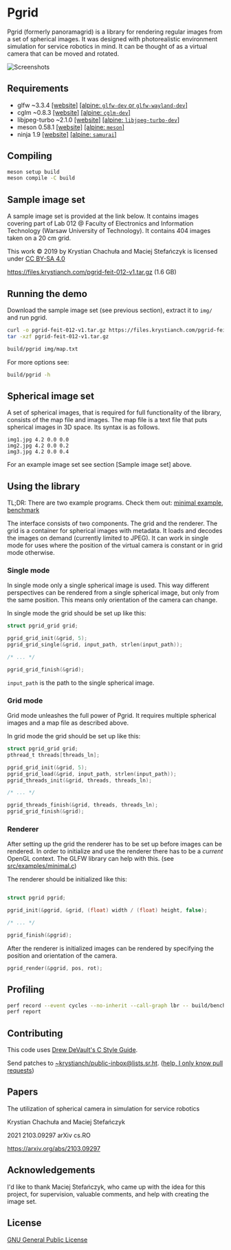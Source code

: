 # Pgrid

Pgrid (formerly panoramagrid) is a library for rendering regular images from a
set of spherical images.
It was designed with photorealistic environment simulation for service robotics
in mind.
It can be thought of as a virtual camera that can be moved and rotated.

![Screenshots](https://files.krystianch.com/pgrid-screenshots.jpg)

## Requirements

* glfw ~3.3.4 [[website]](https://www.glfw.org/) [[alpine: `glfw-dev` or `glfw-wayland-dev`]](https://pkgs.alpinelinux.org/packages?name=glfw*-dev&branch=edge)
* cglm ~0.8.3 [[website]](http://cglm.readthedocs.io/) [[alpine: `cglm-dev`]](https://pkgs.alpinelinux.org/packages?name=cglm-dev&branch=edge)
* libjpeg-turbo ~2.1.0 [[website]](https://libjpeg-turbo.org/) [[alpine: `libjpeg-turbo-dev`]](https://pkgs.alpinelinux.org/packages?name=libjpeg-turbo-dev&branch=edge)
* meson 0.58.1 [[website]](https://mesonbuild.com) [[alpine: `meson`]](https://pkgs.alpinelinux.org/packages?name=meson&branch=edge)
* ninja 1.9 [[website]](https://github.com/michaelforney/samurai) [[alpine: `samurai`]](https://pkgs.alpinelinux.org/packages?name=samurai&branch=edge)

## Compiling

```sh
meson setup build
meson compile -C build
```

## Sample image set

A sample image set is provided at the link below.
It contains images covering part of Lab 012 @ Faculty of Electronics and
Information Technology (Warsaw University of Technology).
It contains 404 images taken on a 20 cm grid.

This work © 2019 by Krystian Chachuła and Maciej Stefańczyk is licensed under
[CC BY-SA 4.0](http://creativecommons.org/licenses/by-sa/4.0/)

https://files.krystianch.com/pgrid-feit-012-v1.tar.gz (1.6 GB)

## Running the demo

Download the sample image set (see previous section), extract it to `img/` and
run pgrid.

```sh
curl -o pgrid-feit-012-v1.tar.gz https://files.krystianch.com/pgrid-feit-012-v1.tar.gz
tar -xzf pgrid-feit-012-v1.tar.gz

build/pgrid img/map.txt
```

For more options see:

```sh
build/pgrid -h
```

## Spherical image set

A set of spherical images, that is required for full functionality of the
library, consists of the map file and images.
The map file is a text file that puts spherical images in 3D space.
Its syntax is as follows.

```text
img1.jpg 4.2 0.0 0.0
img2.jpg 4.2 0.0 0.2
img3.jpg 4.2 0.0 0.4
```

For an example image set see section [Sample image set] above.

## Using the library

TL;DR: There are two example programs. Check them out: 
[minimal example](src/examples/minimal.c), [benchmark](src/examples/bench.c)

The interface consists of two components.
The grid and the renderer.
The grid is a container for spherical images with metadata.
It loads and decodes the images on demand (currently limited to JPEG).
It can work in single mode for uses where the position of the virtual camera is
constant or in grid mode otherwise.

### Single mode

In single mode only a single spherical image is used.
This way different perspectives can be rendered from a single spherical image,
but only from the same position.
This means only orientation of the camera can change.

In single mode the grid should be set up like this:

```c
struct pgrid_grid grid;

pgrid_grid_init(&grid, 5);
pgrid_grid_single(&grid, input_path, strlen(input_path));

/* ... */

pgrid_grid_finish(&grid);
```

`input_path` is the path to the single spherical image.

### Grid mode

Grid mode unleashes the full power of Pgrid.
It requires multiple spherical images and a map file as described above.

In grid mode the grid should be set up like this:

```c
struct pgrid_grid grid;
pthread_t threads[threads_ln];

pgrid_grid_init(&grid, 5);
pgrid_grid_load(&grid, input_path, strlen(input_path));
pgrid_threads_init(&grid, threads, threads_ln);

/* ... */

pgrid_threads_finish(&grid, threads, threads_ln);
pgrid_grid_finish(&grid);
```

### Renderer

After setting up the grid the renderer has to be set up before images can be
rendered.
In order to initialize and use the renderer there has to be a *current* OpenGL
context.
The GLFW library can help with this. (see
[src/examples/minimal.c](src/examples/minimal.c))

The renderer should be initialized like this:

```c

struct pgrid pgrid;

pgrid_init(&pgrid, &grid, (float) width / (float) height, false);

/* ... */

pgrid_finish(&pgrid);
```

After the renderer is initialized images can be rendered by specifying the
position and orientation of the camera.

```c
pgrid_render(&pgrid, pos, rot);
```

## Profiling

```sh
perf record --event cycles --no-inherit --call-graph lbr -- build/bench
perf report
```

## Contributing

This code uses
[Drew DeVault's C Style Guide](https://git.sr.ht/~sircmpwn/cstyle).

Send patches to
[~krystianch/public-inbox@lists.sr.ht](mailto:~krystianch/public-inbox@lists.sr.ht).
([help, I only know pull requests](https://git-send-email.io/))

## Papers

The utilization of spherical camera in simulation for service robotics

Krystian Chachuła and Maciej Stefańczyk

2021 2103.09297 arXiv cs.RO

https://arxiv.org/abs/2103.09297

## Acknowledgements

I'd like to thank Maciej Stefańczyk, who came up with the idea for this project,
for supervision, valuable comments, and help with creating the image set.

## License

[GNU General Public License](LICENSE)
